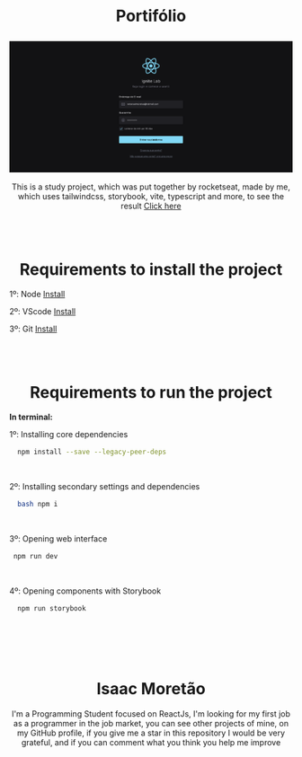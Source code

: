 
﻿<h1 align="center">
  Portifólio
</h1>

<img src='./src/Assets/Web.png' />

<p align="center">
  This is a study project, which was put together by rocketseat, made by me, <br />
  which uses tailwindcss, storybook, vite, typescript and more, to see the result <a href='' target='_blank'>Click here</a>
</p>

<br/><br/>

<h1 align="center">
  Requirements to install the project
</h1>

<p>
  1º: Node <a href='https://nodejs.org/en/'> Install </a> <br/>

  2º: VScode <a href='https://code.visualstudio.com/download'> Install </a> <br/>

  3º: Git <a href='https://git-scm.com/downloads'> Install </a> <br/>
</p>

<br/><br/>

<h1 align="center">
Requirements to run the project
</h1>


<p> 
 <b>In terminal:</b> <br/>

  1º: Installing core dependencies
  ```bash
    npm install --save --legacy-peer-deps
  ```
  <br/>

  2º: Installing secondary settings and dependencies
  ```bash npm i
    bash npm i
  ```
  <br/>

  3º: Opening web interface
   ```bash
    npm run dev
   ```
   <br/>

  4º: Opening components with Storybook
  ```bash
    npm run storybook
  ```
  <br/>

</p>

<br/><br/>

<h1 align="center">
  Isaac Moretão
</h1>

<p align="center">
  I'm a Programming Student focused on ReactJs, I'm looking for my first job 
  as a programmer in the job market, you can see other projects of mine, on my GitHub profile,
  if you give me a star in this repository I would be very grateful, and if you can comment what you think you help me improve <br />
</p>
